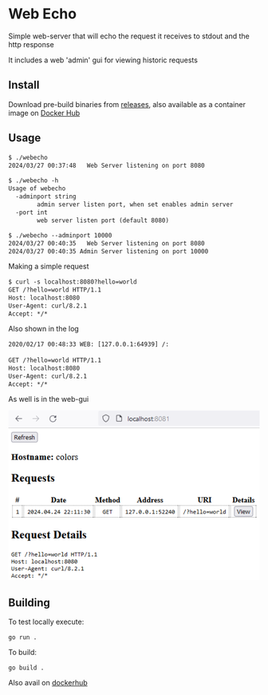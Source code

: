 # Web Echo
Simple web-server that will echo the request it receives to stdout and the http response

It includes a web 'admin' gui for viewing historic requests

## Install
Download pre-build binaries from [releases](https://github.com/davidwashere/webecho/releases/latest), also available as a container image on [Docker Hub](https://hub.docker.com/r/davidwashere/webecho)

## Usage
```
$ ./webecho
2024/03/27 00:37:48   Web Server listening on port 8080
```

```
$ ./webecho -h
Usage of webecho
  -adminport string
        admin server listen port, when set enables admin server
  -port int
        web server listen port (default 8080)
```
```
$ ./webecho --adminport 10000
2024/03/27 00:40:35   Web Server listening on port 8080
2024/03/27 00:40:35 Admin Server listening on port 10000
```

Making a simple request
```
$ curl -s localhost:8080?hello=world
GET /?hello=world HTTP/1.1
Host: localhost:8080
User-Agent: curl/8.2.1
Accept: */*
```

Also shown in the log
```
2020/02/17 00:48:33 WEB: [127.0.0.1:64939] /:

GET /?hello=world HTTP/1.1
Host: localhost:8080
User-Agent: curl/8.2.1
Accept: */*
```

As well is in the web-gui

![](adminui.png)

## Building
To test locally execute:

```
go run .
```

To build:

```
go build .
```

Also avail on [dockerhub](https://hub.docker.com/r/davidwashere/webecho)